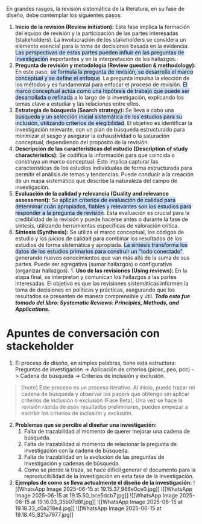 En grandes rasgos, la revisión sistemática de la literatura, en su fase de diseño, debe contemplar los siguientes pasos:
1. **Inicio de la revisión (Review initiation):** Esta fase implica la formación del equipo de revisión y la participación de las partes interesadas (stakeholders). La involucración de los stakeholders se considera un elemento esencial para la toma de decisiones basada en la evidencia. <mark style="background: #ADCCFFA6;">Las perspectivas de estas partes pueden influir en las </mark><mark style="background: #ADCCFFA6;">preguntas de investigación</mark> importantes y en la interpretación de los hallazgos.
2. **Pregunta de revisión y metodología (Review question & methodology):** En este paso, <mark style="background: #ADCCFFA6;">se formula la pregunta de revisión, se desarrolla el marco conceptual y se define el enfoque</mark>. La pregunta impulsa la elección de los métodos y es fundamental para enfocar el proceso de revisión. <mark style="background: #ADCCFFA6;">El marco conceptual actúa como una hipótesis de trabajo que puede ser desarrollada o refinada</mark> a lo largo de la investigación, explicando los temas clave a estudiar y las relaciones entre ellos.
3. **Estrategia de búsqueda (Search strategy):** Se lleva a cabo una <mark style="background: #ADCCFFA6;">búsqueda y un selección inicial sistemática de los estudios para su inclusión, utilizando criterios de elegibilidad</mark>. El objetivo es identificar la investigación relevante, con un plan de búsqueda estructurado para minimizar el sesgo y asegurar la exhaustividad o la saturación conceptual, dependiendo del propósito de la revisión.
4. **Descripción de las características del estudio (Description of study characteristics):** Se codifica la información para que coincida o construya un marco conceptual. Esto implica capturar las características de los estudios individuales de forma estructurada para permitir el análisis de temas y tendencias. Puede conducir a la creación de un mapa sistemático que describe la naturaleza del campo de investigación.
5. **Evaluación de la calidad y relevancia (Quality and relevance assessment):** Se <mark style="background: #ADCCFFA6;">aplican criterios de evaluación de calidad para determinar cuán apropiados, fiables y relevantes son los estudios para responder a la pregunta de revisión</mark>. Esta evaluación es crucial para la credibilidad de la revisión y puede hacerse antes o durante la fase de síntesis, utilizando herramientas específicas de valoración crítica.
6. **Síntesis (Synthesis):** Se utiliza el marco conceptual, los códigos de estudio y los juicios de calidad para combinar los resultados de los estudios de forma sistemática y apropiada. <mark style="background: #ADCCFFA6;">La síntesis transforma los datos de los estudios primarios para construir un "todo conectado"</mark>, generando nuevos conocimientos que van más allá de la suma de sus partes. Puede ser agregativa (sumar hallazgos) o configurativa (organizar hallazgos).
		1. **Uso de las revisiones (Using reviews):** En la etapa final, se interpretan y comunican los hallazgos a las partes interesadas. El objetivo es que las revisiones sistemáticas informen la toma de decisiones en políticas y prácticas, asegurando que los resultados se presenten de manera comprensible y útil.
***Todo esto fue tomado del libro: Systematic Reviews: Principles, Methods, and Applications.***

# Apuntes de conversación con stackeholder
1. El proceso de diseño, en simples palabras, tiene esta estructura: Preguntas de investigación -> Aplicación de criterios (picoc, peo, pcc) -> Cadena de búsqueda -> Criterios de inclusión y exclusión. 
>[!note] Este proceso es un proceso iterativo. Al inicio, puedo trazar mi cadena de búsqueda y observar los papers que obtengo sin aplicar criterios de inclusión o exclusión (Fase Beta). Una vez se hace la revisión rápida de esos resultados preliminares, puedes empezar a escribir los criterios de inclusión y exclusión.

2. **Problemas que se percibe al diseñar una investigación:** 
	1. Falta de trazabilidad al momento de querer mejorar una cadena de búsqueda.
	2. Falta de trazabilidad al momento de relacionar la pregunta de investigación con la cadena de búsqueda.
	3. Falta de trazabilidad en la evolución de las preguntas de investigación y cadenas de búsqueda.
	4. Como se pierde la traza, se hace difícil generar el documento para la reproducibilidad de la investigación en esta fase de la investigación. 
3. **Ejemplos de como se lleva actualmente el diseño de la investigación:**
![[WhatsApp Image 2025-06-15 at 19.15.37_966e0ce0.jpg]]
![[WhatsApp Image 2025-06-15 at 19.15.50_bce5dcb7.jpg]]
![[WhatsApp Image 2025-06-15 at 19.16.03_35b07d8f.jpg]]
![[WhatsApp Image 2025-06-15 at 19.18.33_c0a218e4.jpg]]
![[WhatsApp Image 2025-06-15 at 19.18.45_821a7977.jpg]]